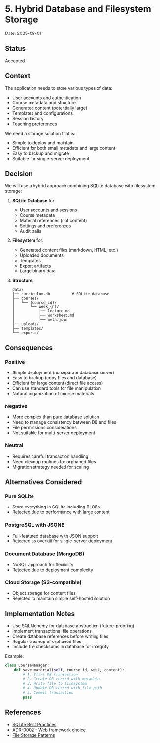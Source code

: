 # 5. Hybrid Database and Filesystem Storage

Date: 2025-08-01

## Status

Accepted

## Context

The application needs to store various types of data:
- User accounts and authentication
- Course metadata and structure
- Generated content (potentially large)
- Templates and configurations
- Session history
- Teaching preferences

We need a storage solution that is:
- Simple to deploy and maintain
- Efficient for both small metadata and large content
- Easy to backup and migrate
- Suitable for single-server deployment

## Decision

We will use a hybrid approach combining SQLite database with filesystem storage:

1. **SQLite Database** for:
   - User accounts and sessions
   - Course metadata
   - Material references (not content)
   - Settings and preferences
   - Audit trails

2. **Filesystem** for:
   - Generated content files (markdown, HTML, etc.)
   - Uploaded documents
   - Templates
   - Export artifacts
   - Large binary data

3. **Structure**:
   ```
   data/
   ├── curriculum.db          # SQLite database
   ├── courses/
   │   └── {course_id}/
   │       └── week_{n}/
   │           ├── lecture.md
   │           ├── worksheet.md
   │           └── meta.json
   ├── uploads/
   ├── templates/
   └── exports/
   ```

## Consequences

### Positive
- Simple deployment (no separate database server)
- Easy to backup (copy files and database)
- Efficient for large content (direct file access)
- Can use standard tools for file manipulation
- Natural organization of course materials

### Negative
- More complex than pure database solution
- Need to manage consistency between DB and files
- File permissions considerations
- Not suitable for multi-server deployment

### Neutral
- Requires careful transaction handling
- Need cleanup routines for orphaned files
- Migration strategy needed for scaling

## Alternatives Considered

### Pure SQLite
- Store everything in SQLite including BLOBs
- Rejected due to performance with large content

### PostgreSQL with JSONB
- Full-featured database with JSON support
- Rejected as overkill for single-server deployment

### Document Database (MongoDB)
- NoSQL approach for flexibility
- Rejected due to deployment complexity

### Cloud Storage (S3-compatible)
- Object storage for content files
- Rejected to maintain simple self-hosted solution

## Implementation Notes

- Use SQLAlchemy for database abstraction (future-proofing)
- Implement transactional file operations
- Create database references before writing files
- Regular cleanup of orphaned files
- Include file checksums in database for integrity

Example:
```python
class CourseManager:
    def save_material(self, course_id, week, content):
        # 1. Start DB transaction
        # 2. Create DB record with metadata
        # 3. Write file to filesystem
        # 4. Update DB record with file path
        # 5. Commit transaction
        pass
```

## References

- [SQLite Best Practices](https://www.sqlite.org/bestpractice.html)
- [ADR-0002](0002-fasthtml-web-framework.md) - Web framework choice
- [File Storage Patterns](#)